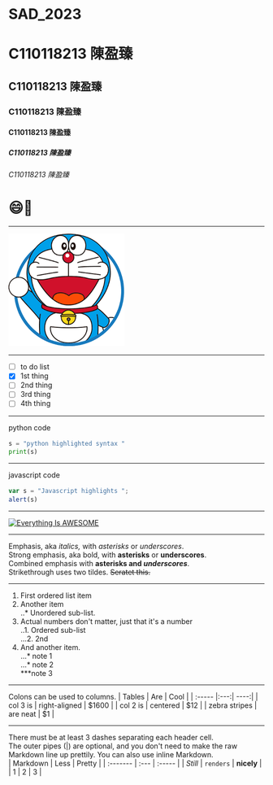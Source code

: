# SAD_2023
# C110118213 陳盈臻
##  C110118213 陳盈臻
###  C110118213 陳盈臻
####  C110118213 陳盈臻
#####  C110118213 陳盈臻
######  C110118213 陳盈臻

# :smile:🚴

----

![Cute](pg.png "多拉A夢")

----

- [ ] to do list
- [x] 1st thing
- [ ] 2nd thing
- [ ] 3rd thing
- [ ] 4th thing

----
python code
```python
s = "python highlighted syntax "
print(s)
```

----
javascript code
```js
var s = "Javascript highlights ";
alert(s)
```
----

[![Everything Is AWESOME](https://img.youtube.com/vi/StTqXEQ2l-Y/0.jpg)](https://www.youtube.com/watch?v=StTqXEQ2l-Y "Everything Is AWESOME")

----

Emphasis, aka *italics,* with *asterisks* or *underscores*.  
Strong emphasis, aka bold, with **asterisks** or **underscores**.  
Combined emphasis with **asterisks and *underscores***.  
Strikethrough uses two tildes. ~~Seratet this.~~  

----
1. First ordered list item  
2. Another item  
   ..* Unordered sub-list.
3. Actual numbers don't matter, just that it's a number  
    ..1. Ordered sub-list  
   ...2. 2nd  
4. And another item.  
...* note 1  
...* note 2  
***note 3  
---
Colons can be used to columns.
| Tables | Are | Cool |
| :----- |:---:| ----:|
| col 3 is | right-aligned | $1600 |
| col 2 is | centered | $12 |
| zebra stripes | are neat | $1 |

----
There must be at least 3 dashes separating each header cell.  
The outer pipes (|) are optional, and you don't need to make the raw Markdown line up prettily. You can also use inline Markdown.  
| Markdown | Less | Pretty |
| :------- | :--- | :----- |
| *Still* | `renders` | **nicely** |
| 1 | 2 | 3 |
